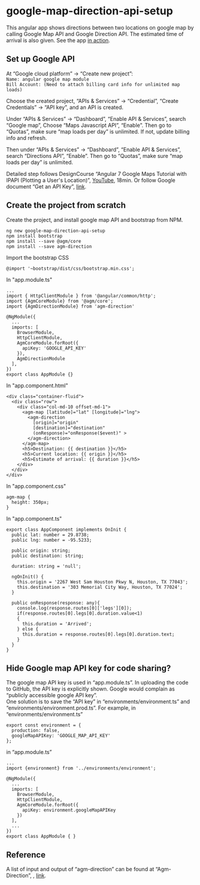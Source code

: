 # google-map-direction-api-setup
This angular app shows directions between two locations on google map by calling Google Map API and Google Direction API. The estimated time of arrival is also given. See the app [in action](https://map-direction-api-setup.firebaseapp.com/).

## Set up Google API
At “Google cloud platform” -> “Create new project”:\
`Name: angular google map module`\
`Bill Account: (Need to attach billing card info for unlimited map loads)`

Choose the created project, “APIs & Services” -> “Credential”, “Create Credentials” -> “API key”, and an API is created.  

Under “APIs & Services” -> “Dashboard”, “Enable API & Services”, search “Google map”, Choose “Maps Javascript API”, “Enable”. Then go to “Quotas”, make sure “map loads per day” is unlimited. If not, update billing info and refresh.

Then under “APIs & Services” -> “Dashboard”, “Enable API & Services”, search “Directions API”, “Enable”. Then go to “Quotas”, make sure “map loads per day” is unlimited.

Detailed step follows DesignCourse “Angular 7 Google Maps Tutorial with IPAPI (Plotting a User's Location)”, [YouTube](https://www.youtube.com/watch?v=-IwTQgKIjCQ), 18min. Or follow Google document “Get an API Key”, [link](https://developers.google.com/maps/documentation/javascript/get-api-key).

## Create the project from scratch
Create the project, and install google map API and bootstrap from NPM.
```
ng new google-map-direction-api-setup
npm install bootstrap
npm install --save @agm/core
npm install --save agm-direction
```
Import the bootstrap CSS
```
@import '~bootstrap/dist/css/bootstrap.min.css';
```
In "app.module.ts"
```
...
import { HttpClientModule } from '@angular/common/http';
import {AgmCoreModule} from '@agm/core';
import {AgmDirectionModule} from 'agm-direction'

@NgModule({
  ...
  imports: [
    BrowserModule,
    HttpClientModule,
    AgmCoreModule.forRoot({
      apiKey: 'GOOGLE_API_KEY'
    }),
    AgmDirectionModule
  ], 
})
export class AppModule {}
```
In "app.component.html"
```
<div class="container-fluid">
  <div class="row">
    <div class="col-md-10 offset-md-1">
      <agm-map [latitude]="lat" [longitude]="lng">
        <agm-direction
          [origin]="origin"
          [destination]="destination"
          (onResponse)="onResponse($event)" >
        </agm-direction>
      </agm-map>
      <h5>Destination: {{ destination }}</h5>
      <h5>Current location: {{ origin }}</h5>
      <h5>Estimate of arrival: {{ duration }}</h5>
    </div>
  </div>
</div>
```
In "app.component.css"
```
agm-map {
  height: 350px;
}
```
In "app.component.ts"
```
export class AppComponent implements OnInit {
  public lat: number = 29.8738;
  public lng: number = -95.5233;

  public origin: string;
  public destination: string;

  duration: string = 'null';

  ngOnInit() {
    this.origin = '2267 West Sam Houston Pkwy N, Houston, TX 77043';
    this.destination = '303 Memorial City Way, Houston, TX 77024';
  }

  public onResponse(response: any){
    console.log(response.routes[0]['legs'][0]);
    if(response.routes[0].legs[0].duration.value<1)
    {
      this.duration = 'Arrived';
    } else {
      this.duration = response.routes[0].legs[0].duration.text;
    }
  }
}
```

## Hide Google map API key for code sharing?
The google map API key is used in “app.module.ts”. In uploading the code to GitHub, the API key is explicitly shown. Google would complain as “publicly accessible google API key”. \
One solution is to save the “API key” in “environments/environment.ts” and “environments/environment.prod.ts”. For example, in “environments/environment.ts”
```
export const environment = {
  production: false,
  googleMapAPIKey: 'GOOGLE_MAP_API_KEY'
};
```
in “app.module.ts”
```
...
import {environment} from '../environments/environment';

@NgModule({
  ...
  imports: [
    BrowserModule,
    HttpClientModule,
    AgmCoreModule.forRoot({
      apiKey: environment.googleMapAPIKey
    })
  ],
  ...
})
export class AppModule { }
```

## Reference
A list of input and output of “agm-direction” can be found at “Agm-Direction”, , [link](https://robby570.tw/Agm-Direction-Docs/index.html).
